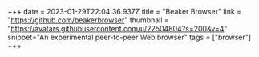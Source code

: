 +++
date = 2023-01-29T22:04:36.937Z
title = "Beaker Browser"
link = "https://github.com/beakerbrowser"
thumbnail = "https://avatars.githubusercontent.com/u/22504804?s=200&v=4"
snippet="An experimental peer-to-peer Web browser"
tags = ["browser"]
+++
